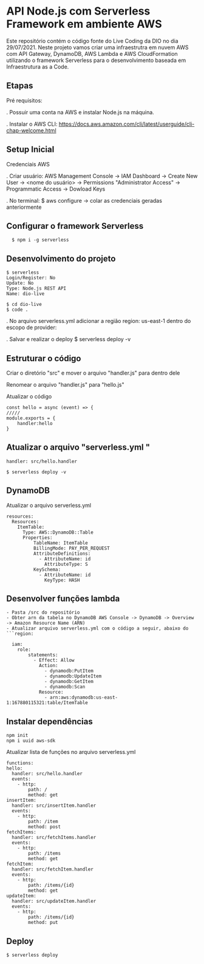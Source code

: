 # API Node.js com Serverless Framework em ambiente AWS
Este repositório contém o código fonte do Live Coding da DIO no dia 29/07/2021. Neste projeto vamos criar uma infraestrutra em nuvem AWS com API Gateway, DynamoDB, AWS Lambda e AWS CloudFormation utilizando o framework Serverless para o desenvolvimento baseada em Infraestrutura as a Code.

## Etapas
Pré requisitos:

. Possuir uma conta na AWS e instalar Node.js na máquina.

. Instalar o AWS CLI: https://docs.aws.amazon.com/cli/latest/userguide/cli-chap-welcome.html

## Setup Inicial
Credenciais AWS

. Criar usuário: AWS Management Console -> IAM Dashboard -> Create New User -> <nome do usuário> -> Permissions "Administrator Access" -> Programmatic Access -> Dowload Keys

. No terminal: $ aws configure -> colar as credenciais geradas anteriormente

## Configurar o framework Serverless
```
  $ npm i -g serverless
```
## Desenvolvimento do projeto
```
$ serverless
Login/Register: No
Update: No
Type: Node.js REST API
Name: dio-live
```
```
$ cd dio-live
$ code .
```
. No arquivo serverless.yml adicionar a região region: us-east-1 dentro do escopo de provider:

. Salvar e realizar o deploy $ serverless deploy -v

## Estruturar o código
Criar o diretório "src" e mover o arquivo "handler.js" para dentro dele

Renomear o arquivo "handler.js" para "hello.js"

Atualizar o código
```
const hello = async (event) => {
/////
module.exports = {
    handler:hello
}
```

## Atualizar o arquivo "serverless.yml "
```
handler: src/hello.handler
```
```
$ serverless deploy -v
```

## DynamoDB
Atualizar o arquivo serverless.yml
```
resources:
  Resources:
    ItemTable:
      Type: AWS::DynamoDB::Table
      Properties:
          TableName: ItemTable
          BillingMode: PAY_PER_REQUEST
          AttributeDefinitions:
            - AttributeName: id
              AttributeType: S
          KeySchema:
            - AttributeName: id
              KeyType: HASH
```

## Desenvolver funções lambda
```
- Pasta /src do repositório
- Obter arn da tabela no DynamoDB AWS Console -> DynamoDB -> Overview -> Amazon Resource Name (ARN)
- Atualizar arquivo serverless.yml com o código a seguir, abaixo do ```region:
```
```
  iam:
    role:
        statements:
          - Effect: Allow
            Action:
              - dynamodb:PutItem
              - dynamodb:UpdateItem
              - dynamodb:GetItem
              - dynamodb:Scan
            Resource:
              - arn:aws:dynamodb:us-east-1:167880115321:table/ItemTable
```

## Instalar dependências
```
npm init 
npm i uuid aws-sdk
```

Atualizar lista de funções no arquivo serverless.yml
```
functions:
hello:
  handler: src/hello.handler
  events:
    - http:
        path: /
        method: get
insertItem:
  handler: src/insertItem.handler
  events:
    - http:
        path: /item
        method: post
fetchItems:
  handler: src/fetchItems.handler
  events:
    - http:
        path: /items
        method: get
fetchItem:
  handler: src/fetchItem.handler
  events:
    - http:
        path: /items/{id}
        method: get
updateItem:
  handler: src/updateItem.handler
  events:
    - http:
        path: /items/{id}
        method: put
```

## Deploy 
```
$ serverless deploy
```